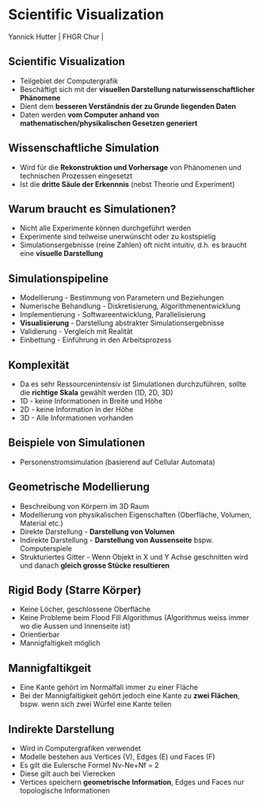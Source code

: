 [comment]: # (THEME = black)
[comment]: # (CODE_THEME = monokai)
[comment]: # (controls: true)
[comment]: # (keyboard: true)
[comment]: # (markdown: { smartypants: true })
[comment]: # (hash: false)
[comment]: # (respondToHashChanges: false)
[comment]: # (Other settings are documented at https://revealjs.com/config/)


# Scientific Visualization 
Yannick Hutter | FHGR Chur | 

[comment]: # (!!!)

## Scientific Visualization
* Teilgebiet der Computergrafik
* Beschäftigt sich mit der **visuellen Darstellung naturwissenschaftlicher Phänomene**
* Dient dem **besseren Verständnis der zu Grunde liegenden Daten**
* Daten werden **vom Computer anhand von mathematischen/physikalischen Gesetzen generiert**

[comment]: # (!!!)

## Wissenschaftliche Simulation
* Wird für die **Rekonstruktion und Vorhersage** von Phänomenen und technischen Prozessen eingesetzt
* Ist die **dritte Säule der Erkennnis** (nebst Theorie und Experiment)

[comment]: # (!!!)

## Warum braucht es Simulationen?
* Nicht alle Experimente können durchgeführt werden
* Experimente sind teilweise unerwünscht oder zu kostspielig
* Simulationsergebnisse (reine Zahlen) oft nicht intuitiv, d.h. es braucht eine **visuelle Darstellung**

[comment]: # (!!!)

## Simulationspipeline
* Modellierung - Bestimmung von Parametern und Beziehungen
* Numerische Behandlung - Diskretisierung, Algorithmenentwicklung
* Implementierung - Softwareentwicklung, Parallelisierung
* **Visualisierung** - Darstellung abstrakter Simulationsergebnisse
* Validierung - Vergleich mit Realität
* Einbettung - Einführung in den Arbeitsprozess

[comment]: # (!!!)

## Komplexität
* Da es sehr Ressourcenintensiv ist Simulationen durchzuführen, sollte die **richtige Skala** gewählt werden (1D, 2D, 3D)
* 1D - keine Informationen in Breite und Höhe
* 2D - keine Information in der Höhe
* 3D - Alle Informationen vorhanden

[comment]: # (!!!)

## Beispiele von Simulationen
* Personenstromsimulation (basierend auf Cellular Automata)

[comment]: # (!!!)

## Geometrische Modellierung
* Beschreibung von Körpern im 3D Raum
* Modellierung von physikalischen Eigenschaften (Oberfläche, Volumen, Material etc.)
* Direkte Darstellung - **Darstellung von Volumen**
* Indirekte Darstellung - **Darstellung von Aussenseite** bspw. Computerspiele
* Strukturiertes Gitter - Wenn Objekt in X und Y Achse geschnitten wird und danach **gleich grosse Stücke resultieren**

[comment]: # (!!!)


## Rigid Body (Starre Körper)
* Keine Löcher, geschlossene Oberfläche
* Keine Probleme beim Flood Fill Algorithmus (Algorithmus weiss immer wo die Aussen und Innenseite ist)
* Orientierbar
* Mannigfaltigkeit möglich

[comment]: # (!!!)

## Mannigfaltikgeit
* Eine Kante gehört im Normalfall immer zu einer Fläche
* Bei der Mannigfaltigkeit gehört jedoch eine Kante zu **zwei Flächen**, bspw. wenn sich zwei Würfel eine Kante teilen

[comment]: # (!!!)

## Indirekte Darstellung
* Wird in Computergrafiken verwendet
* Modelle bestehen aus Vertices (V), Edges (E) und Faces (F)
* Es gilt die Eulersche Formel Nv-Ne+Nf = 2
* Diese gilt auch bei Vierecken
* Vertices speichern **geometrische Information**, Edges und Faces nur topologische Informationen



